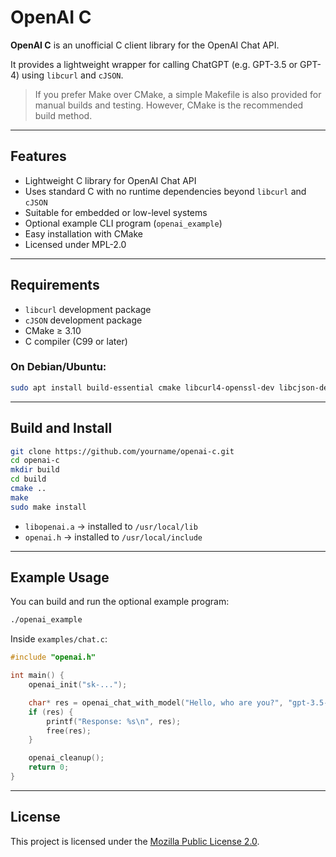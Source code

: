 # OpenAI C

**OpenAI C** is an unofficial C client library for the OpenAI Chat API.

It provides a lightweight wrapper for calling ChatGPT (e.g. GPT-3.5 or GPT-4) using `libcurl` and `cJSON`.

> If you prefer Make over CMake, a simple Makefile is also provided for manual builds and testing. However, CMake is the recommended build method.

---

## Features

- Lightweight C library for OpenAI Chat API
- Uses standard C with no runtime dependencies beyond `libcurl` and `cJSON`
- Suitable for embedded or low-level systems
- Optional example CLI program (`openai_example`)
- Easy installation with CMake
- Licensed under MPL-2.0

---

## Requirements

- `libcurl` development package
- `cJSON` development package
- CMake ≥ 3.10
- C compiler (C99 or later)

### On Debian/Ubuntu:

```bash
sudo apt install build-essential cmake libcurl4-openssl-dev libcjson-dev
```

---

## Build and Install

```bash
git clone https://github.com/yourname/openai-c.git
cd openai-c
mkdir build
cd build
cmake ..
make
sudo make install
```

- `libopenai.a` → installed to `/usr/local/lib`
- `openai.h` → installed to `/usr/local/include`

---

## Example Usage

You can build and run the optional example program:

```bash
./openai_example
```

Inside `examples/chat.c`:

```c
#include "openai.h"

int main() {
    openai_init("sk-...");

    char* res = openai_chat_with_model("Hello, who are you?", "gpt-3.5-turbo");
    if (res) {
        printf("Response: %s\n", res);
        free(res);
    }

    openai_cleanup();
    return 0;
}
```

---

## License

This project is licensed under the [Mozilla Public License 2.0](https://www.mozilla.org/MPL/2.0/).